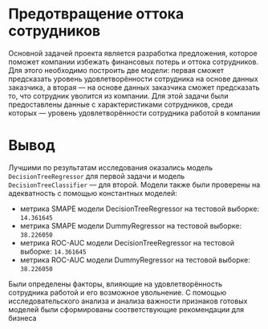 # Предотвращение оттока сотрудников
Основной задачей проекта является разработка предложения, которое поможет компании избежать финансовых потерь и оттока сотрудников. Для этого необходимо построить две модели: первая сможет предсказать уровень удовлетворённости сотрудника на основе данных заказчика, а вторая — на основе данных заказчика сможет предсказать то, что сотрудник уволится из компании. Для этой задачи были предоставлены данные с характеристиками сотрудников, среди которых — уровень удовлетворённости сотрудника работой в компании

# Вывод 
Лучшими по результатам исследования оказались модель `DecisionTreeRegressor` для первой задачи и модель `DecisionTreeClassifier` — для второй. Модели также были проверены на адекватность с помощью константных моделей:
- метрика SMAPE модели DecisionTreeRegressor на тестовой выборке: `14.361645`
- метрика SMAPE модели DummyRegressor на тестовой выборке: `38.226050`
- метрика ROC-AUC модели DecisionTreeRegressor на тестовой выборке: `14.361645`
- метрика ROC-AUC модели DummyRegressor на тестовой выборке: `38.226050`

Были определены факторы, влияющие на удовлетворённость сотрудника работой и его возможное увольнение. С помощью исследовательского анализа и анализа важности признаков готовых моделей были сформированы соответствующие рекомендации для бизнеса
